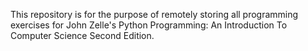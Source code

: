 This repository is for the purpose of remotely storing all programming exercises for John Zelle's Python Programming: An Introduction To Computer Science Second Edition.

